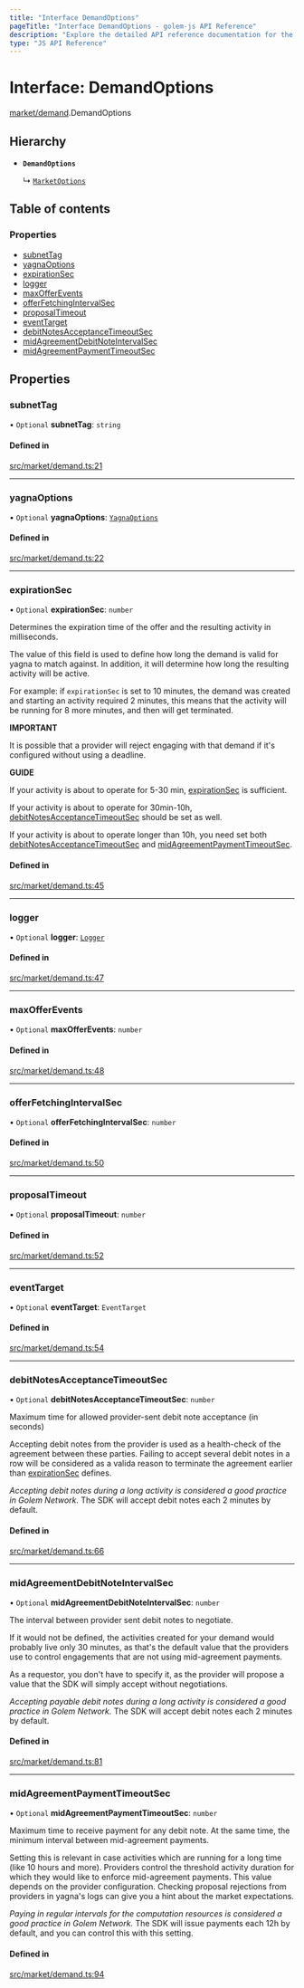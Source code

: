 ```yaml
---
title: "Interface DemandOptions"
pageTitle: "Interface DemandOptions - golem-js API Reference"
description: "Explore the detailed API reference documentation for the Interface DemandOptions within the golem-js SDK for the Golem Network."
type: "JS API Reference"
---
```

# Interface: DemandOptions

[market/demand](../modules/market_demand).DemandOptions

## Hierarchy

- **`DemandOptions`**

  ↳ [`MarketOptions`](market_service.MarketOptions)

## Table of contents

### Properties

- [subnetTag](market_demand.DemandOptions#subnettag)
- [yagnaOptions](market_demand.DemandOptions#yagnaoptions)
- [expirationSec](market_demand.DemandOptions#expirationsec)
- [logger](market_demand.DemandOptions#logger)
- [maxOfferEvents](market_demand.DemandOptions#maxofferevents)
- [offerFetchingIntervalSec](market_demand.DemandOptions#offerfetchingintervalsec)
- [proposalTimeout](market_demand.DemandOptions#proposaltimeout)
- [eventTarget](market_demand.DemandOptions#eventtarget)
- [debitNotesAcceptanceTimeoutSec](market_demand.DemandOptions#debitnotesacceptancetimeoutsec)
- [midAgreementDebitNoteIntervalSec](market_demand.DemandOptions#midagreementdebitnoteintervalsec)
- [midAgreementPaymentTimeoutSec](market_demand.DemandOptions#midagreementpaymenttimeoutsec)

## Properties

### subnetTag

• `Optional` **subnetTag**: `string`

#### Defined in

[src/market/demand.ts:21](https://github.com/golemfactory/golem-js/blob/7cee55b/src/market/demand.ts#L21)

___

### yagnaOptions

• `Optional` **yagnaOptions**: [`YagnaOptions`](../modules/executor_executor#yagnaoptions)

#### Defined in

[src/market/demand.ts:22](https://github.com/golemfactory/golem-js/blob/7cee55b/src/market/demand.ts#L22)

___

### expirationSec

• `Optional` **expirationSec**: `number`

Determines the expiration time of the offer and the resulting activity in milliseconds.

The value of this field is used to define how long the demand is valid for yagna to match against.
In addition, it will determine how long the resulting activity will be active.

For example: if `expirationSec` is set to 10 minutes, the demand was created and starting an activity
required 2 minutes, this means that the activity will be running for 8 more minutes, and then will get terminated.

**IMPORTANT**

It is possible that a provider will reject engaging with that demand if it's configured  without using a deadline.

**GUIDE**

If your activity is about to operate for 5-30 min, [expirationSec](market_demand.DemandOptions#expirationsec) is sufficient.

If your activity is about to operate for 30min-10h, [debitNotesAcceptanceTimeoutSec](market_demand.DemandOptions#debitnotesacceptancetimeoutsec) should be set as well.

If your activity is about to operate longer than 10h, you need set both [debitNotesAcceptanceTimeoutSec](market_demand.DemandOptions#debitnotesacceptancetimeoutsec) and [midAgreementPaymentTimeoutSec](market_demand.DemandOptions#midagreementpaymenttimeoutsec).

#### Defined in

[src/market/demand.ts:45](https://github.com/golemfactory/golem-js/blob/7cee55b/src/market/demand.ts#L45)

___

### logger

• `Optional` **logger**: [`Logger`](utils_logger_logger.Logger)

#### Defined in

[src/market/demand.ts:47](https://github.com/golemfactory/golem-js/blob/7cee55b/src/market/demand.ts#L47)

___

### maxOfferEvents

• `Optional` **maxOfferEvents**: `number`

#### Defined in

[src/market/demand.ts:48](https://github.com/golemfactory/golem-js/blob/7cee55b/src/market/demand.ts#L48)

___

### offerFetchingIntervalSec

• `Optional` **offerFetchingIntervalSec**: `number`

#### Defined in

[src/market/demand.ts:50](https://github.com/golemfactory/golem-js/blob/7cee55b/src/market/demand.ts#L50)

___

### proposalTimeout

• `Optional` **proposalTimeout**: `number`

#### Defined in

[src/market/demand.ts:52](https://github.com/golemfactory/golem-js/blob/7cee55b/src/market/demand.ts#L52)

___

### eventTarget

• `Optional` **eventTarget**: `EventTarget`

#### Defined in

[src/market/demand.ts:54](https://github.com/golemfactory/golem-js/blob/7cee55b/src/market/demand.ts#L54)

___

### debitNotesAcceptanceTimeoutSec

• `Optional` **debitNotesAcceptanceTimeoutSec**: `number`

Maximum time for allowed provider-sent debit note acceptance (in seconds)

Accepting debit notes from the provider is used as a health-check of the agreement between these parties.
Failing to accept several debit notes in a row will be considered as a valida reason to terminate the agreement earlier
than [expirationSec](market_demand.DemandOptions#expirationsec) defines.

_Accepting debit notes during a long activity is considered a good practice in Golem Network._
The SDK will accept debit notes each 2 minutes by default.

#### Defined in

[src/market/demand.ts:66](https://github.com/golemfactory/golem-js/blob/7cee55b/src/market/demand.ts#L66)

___

### midAgreementDebitNoteIntervalSec

• `Optional` **midAgreementDebitNoteIntervalSec**: `number`

The interval between provider sent debit notes to negotiate.

If it would not be defined, the activities created for your demand would
probably live only 30 minutes, as that's the default value that the providers use to control engagements
that are not using mid-agreement payments.

As a requestor, you don't have to specify it, as the provider will propose a value that the SDK will simply
accept without negotiations.

_Accepting payable debit notes during a long activity is considered a good practice in Golem Network._
The SDK will accept debit notes each 2 minutes by default.

#### Defined in

[src/market/demand.ts:81](https://github.com/golemfactory/golem-js/blob/7cee55b/src/market/demand.ts#L81)

___

### midAgreementPaymentTimeoutSec

• `Optional` **midAgreementPaymentTimeoutSec**: `number`

Maximum time to receive payment for any debit note. At the same time, the minimum interval between mid-agreement payments.

Setting this is relevant in case activities which are running for a long time (like 10 hours and more). Providers control
the threshold activity duration for which they would like to enforce mid-agreement payments. This value depends on the
provider configuration. Checking proposal rejections from providers in yagna's logs can give you a hint about the
market expectations.

_Paying in regular intervals for the computation resources is considered a good practice in Golem Network._
The SDK will issue payments each 12h by default, and you can control this with this setting.

#### Defined in

[src/market/demand.ts:94](https://github.com/golemfactory/golem-js/blob/7cee55b/src/market/demand.ts#L94)
